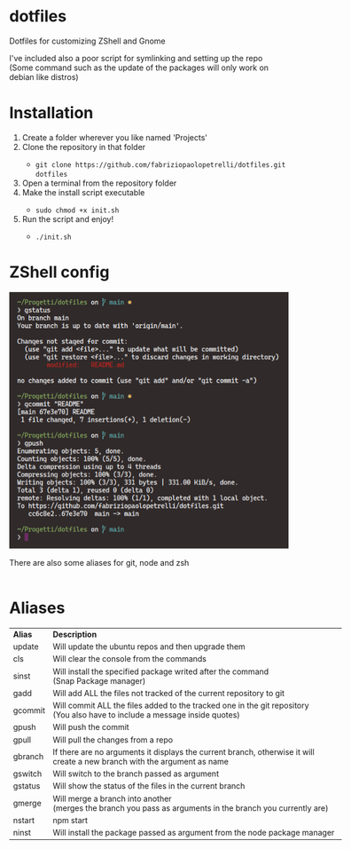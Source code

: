 # dotfiles

Dotfiles for customizing ZShell and Gnome

I've included also a poor script for symlinking and setting up the repo <br>(Some command such as the update of the packages will only work on debian like distros)

# Installation

<ol>
<li>Create a folder wherever you like named 'Projects'</li>
<li>Clone the repository in that folder</li>
<ul><li><code>git clone https://github.com/fabriziopaolopetrelli/dotfiles.git dotfiles</code></li></ul>
<li>Open a terminal from the repository folder</li>
<li>Make the install script executable</li>
<ul><li><code>sudo chmod +x init.sh</code></li></ul>
<li>Run the script and enjoy!</li>
<ul><li><code>./init.sh</code></li></ul>
</ol>

# ZShell config

<p>
<img src='ZShell.png' >
</p>
<div>There are also some aliases for git, node and zsh</div><br>

# Aliases

<table style="width: 600px;">
  <tr>
    <td><b>Alias</b></td>
    <td><b>Description</b></td>
  </tr>  
<tr>
  <td>update</td>
  <td>Will update the ubuntu repos and then upgrade them</td>
</tr>
<tr>
  <td>cls</td>
  <td>Will clear the console from the commands</td>
</tr>
<tr>
  <td>sinst</td>
  <td>Will install the specified package writed after the command <br>(Snap Package manager)</td>
</tr>
<tr>
  <td>gadd</td>
  <td>Will add ALL the files not tracked of the current repository to git</td>
</tr>
<tr>
  <td>gcommit</td>
  <td>Will commit ALL the files added to the tracked one in the git repository <br>(You also have to include a message inside quotes)</td>
</tr>
<tr>
  <td>gpush</td>
  <td>Will push the commit</td>
</tr>
<tr>
  <td>gpull</td>
  <td>Will pull the changes from a repo</td>
</tr>
<tr>
  <td>gbranch</td>
  <td>If there are no arguments it displays the current branch, otherwise it will create a new branch with the argument as name</td>
</tr>
<tr>
  <td>gswitch</td>
  <td>Will switch to the branch passed as argument</td>
</tr>
<tr>
  <td>gstatus</td>
  <td>Will show the status of the files in the current branch</td>
</tr>
<tr>
  <td>gmerge</td>
  <td>Will merge a branch into another <br>(merges the branch you pass as arguments in the branch you currently are)</td>
</tr>
<tr>
  <td>nstart</td>
  <td>npm start</td>
</tr>
<tr>
  <td>ninst</td>
  <td>Will install the package passed as argument from the node package manager</td>
</tr>
</table>

